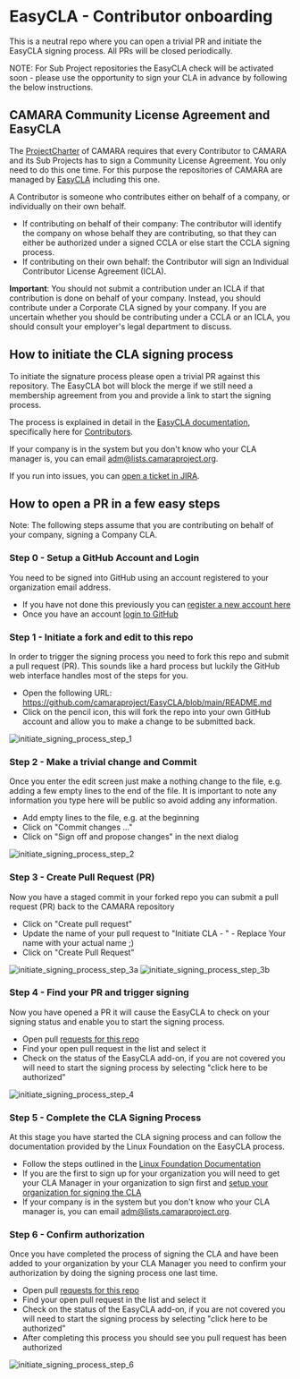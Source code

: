 




# EasyCLA - Contributor onboarding

This is a neutral repo where you can open a trivial PR and initiate the EasyCLA signing process. All PRs will be closed periodically.

NOTE: For Sub Project repositories the EasyCLA check will be activated soon - please use the opportunity to sign your CLA in advance by following the below instructions.

## CAMARA Community License Agreement and EasyCLA

The [ProjectCharter](https://github.com/camaraproject/Governance/blob/main/ProjectCharter.md) of CAMARA requires that every Contributor to CAMARA and its Sub Projects has to sign a Community License Agreement. You only need to do this one time. For this purpose the repositories of CAMARA are managed by [EasyCLA](https://docs.linuxfoundation.org/lfx/easycla/v2-current/getting-started) including this one.

A Contributor is someone who contributes either on behalf of a company, or individually on their own behalf.
* If contributing on behalf of their company: The contributor will identify the company on whose behalf they are contributing, so that they can either be authorized under a signed CCLA or else start the CCLA signing process.
* If contributing on their own behalf: the Contributor will ​sign an Individual Contributor License Agreement (ICLA).

**Important**: You should not submit a contribution under an ICLA if that contribution is done on behalf of your company. Instead, you should contribute under a Corporate CLA signed by your company. If you are uncertain whether you should be contributing under a CCLA or an ICLA, you should consult your employer's legal department to discuss.

## How to initiate the CLA signing process

To initiate the signature process please open a trivial PR against this repository. The EasyCLA bot will block the merge if we still need a membership agreement from you and provide a link to start the signing process.

The process is explained in detail in the [EasyCLA documentation](https://docs.linuxfoundation.org/lfx/easycla/v2-current/getting-started), specifically here for [Contributors](https://docs.linuxfoundation.org/lfx/easycla/v2-current/contributors).

If your company is in the system but you don't know who your CLA manager is, you can email adm@lists.camaraproject.org.

If you run into issues, you can [open a ticket in JIRA](https://jira.linuxfoundation.org/plugins/servlet/theme/portal/4/create/143).

## How to open a PR in a few easy steps

Note: The following steps assume that you are contributing on behalf of your company, signing a Company CLA.

### Step 0 - Setup a GitHub Account and Login

You need to be signed into GitHub using an account registered to your organization email address.

* If you have not done this previously you can [register a new account here](https://github.com/signup)
* Once you have an account [login to GitHub](https://github.com/login)

### Step 1 - Initiate a fork and edit to this repo

In order to trigger the signing process you need to fork this repo and submit a pull request (PR). This sounds like a hard process but luckily the GitHub web interface handles most of the steps for you.

* Open the following URL: https://github.com/camaraproject/EasyCLA/blob/main/README.md
* Click on the pencil icon, this will fork the repo into your own GitHub account and allow you to make a change to be submitted back.

![initiate_signing_process_step_1](images/initiate_signing_process_step_1.png)

### Step 2 - Make a trivial change and Commit

Once you enter the edit screen just make a nothing change to the file, e.g. adding a few empty lines to the end of the file. It is important to note any information you type here will be public so avoid adding any information.

* Add empty lines to the file, e.g. at the beginning
* Click on "Commit changes ..."
* Click on "Sign off and propose changes" in the next dialog

![initiate_signing_process_step_2](images/initiate_signing_process_step_2.png)

### Step 3 - Create Pull Request (PR)

Now you have a staged commit in your forked repo you can submit a pull request (PR) back to the CAMARA repository

* Click on "Create pull request"
* Update the name of your pull request to "Initiate CLA - " - Replace Your name with your actual name ;)
* Click on "Create Pull Request"

![initiate_signing_process_step_3a](images/initiate_signing_process_step_3a.png)
![initiate_signing_process_step_3b](images/initiate_signing_process_step_3b.png)

### Step 4 - Find your PR and trigger signing

Now you have opened a PR it will cause the EasyCLA to check on your signing status and enable you to start the signing process.

* Open pull [requests for this repo](https://github.com/hdamker/EasyCLA/pulls)
* Find your open pull request in the list and select it
* Check on the status of the EasyCLA add-on, if you are not covered you will need to start the signing process by selecting "click here to be authorized"

![initiate_signing_process_step_4](images/initiate_signing_process_step_4.png)

### Step 5 - Complete the CLA Signing Process

At this stage you have started the CLA signing process and can follow the documentation provided by the Linux Foundation on the EasyCLA process.

* Follow the steps outlined in the [Linux Foundation Documentation](https://docs.linuxfoundation.org/lfx/easycla/v2-current/contributors/corporate-contributor#github)
* If you are the first to sign up for your organization you will need to get your CLA Manager in your organization to sign first and [setup your organization for signing the CLA](https://docs.linuxfoundation.org/lfx/easycla/v2-current/contributors/corporate-contributor#if-company-has-not-signed)
* If your company is in the system but you don't know who your CLA manager is, you can email adm@lists.camaraproject.org.

### Step 6 - Confirm authorization

Once you have completed the process of signing the CLA and have been added to your organization by your CLA Manager you need to confirm your authorization by doing the signing process one last time.

* Open pull [requests for this repo](https://github.com/hdamker/EasyCLA/pulls)
* Find your open pull request in the list and select it
* Check on the status of the EasyCLA add-on, if you are not covered you will need to start the signing process by selecting "click here to be authorized"
* After completing this process you should see you pull request has been authorized

![initiate_signing_process_step_6](images/initiate_signing_process_step_6.png)




